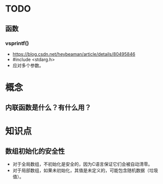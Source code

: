 # TODO
## 函数
### vsprintf()
- https://blog.csdn.net/heybeaman/article/details/80495846
- #include <stdarg.h>
- 应对多个参数。

# 概念
## 内联函数是什么？有什么用？

# 知识点
## 数组初始化的安全性
- 对于全局数组，不初始化是安全的，因为C语言保证它们会被自动清零。
- 对于局部数组，如果未初始化，其值是未定义的，可能包含随机数据（垃圾值）。